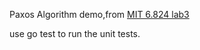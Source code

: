 Paxos Algorithm demo,from [MIT 6.824 lab3](http://nil.csail.mit.edu/6.824/2015/labs/lab-3.html)

use go test to run the unit tests.